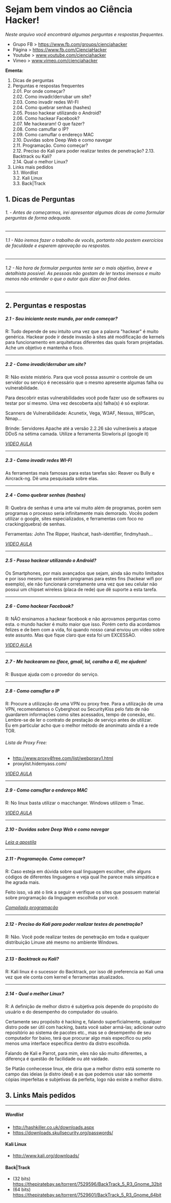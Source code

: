 # Sejam bem vindos ao Ciência Hacker!  
*Neste arquivo você encontrará algumas perguntas e respostas frequentes.*

* Grupo FB > https://www.fb.com/groups/cienciahacker
* Página > https://www.fb.com/CienciaHacker
* Youtube > www.youtube.com/cienciahacker
* Vimeo > www.vimeo.com/cienciahacker

**Ementa:**
1) Dicas de perguntas  
2) Perguntas e respostas frequentes  
    2.01. Por onde começar?  
    2.02. Como invadir/derrubar um site?  
    2.03. Como invadir redes WI-FI  
    2.04. Como quebrar senhas (hashes)  
    2.05. Posso hackear utilizando o Android?  
    2.06. Como hackear Facebook?  
    2.07. Me hackearam! O que fazer?  
    2.08. Como camuflar o IP?  
    2.09. Como camuflar o endereço MAC  
    2.10. Duvidas sobre Deep Web e como navegar  
    2.11. Programação. Como começar?  
    2.12. Preciso do Kali para poder realizar testes de penetração?
    2.13. Backtrack ou Kali?  
    2.14. Qual o melhor Linux?  
3) Links mais pedidos  
    3.1. Wordlist  
    3.2. Kali Linux  
    3.3. Back|Track  
 
## 1. Dicas de Perguntas  
###### 1. - Antes de começarmos, irei apresentar algumas dicas de como formular perguntas de forma adequada.

------------------------------------------------------------------------------
###### 1.1 - Não iremos fazer o trabalho de vocês, portanto não postem exercícios de faculdade e esperem aprovação ou respostas.
------------------------------------------------------------------------------

###### 1.2 - Na hora de formular perguntas tente ser o mais objetivo, breve e detalhista possível. As pessoas não gostam de ler textos imensos e muito menos não entender o que o autor quis dizer ao final deles.
------------------------------------------------------------------------------
## 2. Perguntas e respostas
##### 2.1 - Sou iniciante neste mundo, por onde começar?
 
R: Tudo depende de seu intuito uma vez que a palavra "hackear" é muito
genérica. Hackear pode ir desde invasão à sites até modificação de kernels
para funcionamento em arquiteturas diferentes das quais foram projetadas. Ache um objetivo e mantenha o foco.
 
--------------------------------------------------------------------------------
##### 2.2 - Como invadir/derrubar um site?
 
R: Não existe mistério. Para que você possa assumir o controle de um servidor ou serviço é necessário que o mesmo apresente algumas falha ou vulnerabilidade.  
 
Para descobrir estas vulnerabilidades você pode fazer uso de softwares ou
testar por sí mesmo. Uma vez descoberta a(s) falha(s) é só explorar.  
 
Scanners de Vulnerabilidade: Acunetix, Vega, W3AF, Nessus, WPScan, Nmap...
 
Brinde: Servidores Apache até a versão 2.2.26 são vulneráveis a ataque DDoS
na sétima camada. Utilize a ferramenta Slowloris.pl (google it)

*[VIDEO AULA](http://youtu.be/4oAmUnnSwJs?list=UUZPg5KlsbPsbxX3YQ_y_kRQ)*

------------------------------------------------------------------------------
##### 2.3 - Como invadir redes WI-FI  
 
As ferramentas mais famosas para estas tarefas são: Reaver ou Bully e Aircrack-ng. Dê uma pesquisada sobre elas.
 
------------------------------------------------------------------------------
##### 2.4 - Como quebrar senhas (hashes)
 
R: Quebra de senhas é uma arte vai muito além de programas, porém sem programas o processo seria infinitamente mais demorado. Vocês podem utilizar o google, sites especializados, e ferramentas com foco no cracking(quebra) de senhas.  
 
Ferramentas: John The Ripper, Hashcat, hash-identifier, findmyhash...

*[VIDEO AULA](http://youtu.be/N7kR0ttcrxY?list=UUZPg5KlsbPsbxX3YQ_u_kRQ)*

------------------------------------------------------------------------------
##### 2.5 - Posso hackear utilizando o Android?  
 
Os Smartphones, por mais avançados que sejam, ainda são muito limitados e
por isso mesmo que existam programas para estes fins (hackear wifi por
exemplo), ele não funcionará corretamente uma vez que seu celular não possui
um chipset wireless (placa de rede) que dê suporte a esta tarefa.
 
------------------------------------------------------------------------------
##### 2.6 - Como hackear Facebook?  
 
R: NÃO ensinamos a hackear facebook e não aprovamos perguntas como esta.
o mundo hacker é muito maior que isso. Porém certo dia acordamos felizes e de bem com a vida, foi quando nosso canal enviou um vídeo sobre este assunto.
Mas que fique claro que esta foi um EXCESSÃO.  

*[VIDEO AULA](https://youtu.be/37Sgx5r93kM)*

------------------------------------------------------------------------------
##### 2.7 - Me hackearam no (face, gmail, lol, caralho a 4), me ajudem!  
 
R: Busque ajuda com o provedor do serviço.
 
------------------------------------------------------------------------------
##### 2.8 - Como camuflar o IP  
 
R: Procure a utilização de uma VPN ou proxy free. Para a utilização de uma
VPN, recomendamos o Cyberghost ou SecurityKiss pelo fato de não guardarem
informações como sites acessados, tempo de conexão, etc. Lembre-se de ler o
contrato de prestação de serviço antes de utilizar.  
Eu em particular acho que o melhor método de anonimato ainda é a rede TOR.  
 
###### Lista de Proxy Free:  
* http://www.proxy4free.com/list/webproxy1.html
* proxylist.hidemyass.com/

*[VIDEO AULA](http://youtu.be/v39VYpjJDK8?list=UUZPg5KlsbPsbxX3YQ_y_kRQ)*

------------------------------------------------------------------------------
##### 2.9 - Como camuflar o endereço MAC  
 
R: No linux basta utilizar o macchanger. Windows utilizem o Tmac.

*[VIDEO AULA](http://youtu.be/54-M57HWA6w?list=UUZPg5KIsbPsbxX3YQ_y_kRQ)*

------------------------------------------------------------------------------
##### 2.10 - Duvidas sobre Deep Web e como navegar  
 
*[Leia a apostila](https://docs.google.com/document/d/1wZXvpL5EEDKiznAvHrMACFE7SM14t0SsX-cUlZZow2Y/edit)*
 
------------------------------------------------------------------------------
##### 2.11 - Programação. Como começar?  

R: Caso esteja em dúvida sobre qual linguagem escolher, olhe alguns códigos de diferentes linguagens e veja qual lhe parece mais simpática e lhe agrada mais.

Feito isso, vá até o link a seguir e verifique os sites que possuem material sobre programação da linguagem escolhida por você.  
 
*[Compilado programação](http://pastebin.com/6UWaP7zN)*
 
------------------------------------------------------------------------------
##### 2.12 - Preciso do Kali para poder realizar testes de penetração?  
 
R: Não. Você pode realizar testes de penetração em toda e qualquer distribuição Linuxe até mesmo no ambiente Windows.
 
------------------------------------------------------------------------------
##### 2.13 - Backtrack ou Kali?  
 
R: Kali linux é o sucessor do Backtrack, por isso dê preferencia ao Kali uma vez que ele conta com kernel e ferramentas atualizados.
 
------------------------------------------------------------------------------
##### 2.14 - Qual o melhor Linux?
 
R: A definição de melhor distro é subjetiva pois depende do propósito do usuário e do desempenho do computador do usuário.  

Certamente seu propósito é hacking e, falando superficialmente, qualquer distro pode ser útil com hacking, basta você saber armá-las; adicionar outro repositório ao sistema de pacotes etc., mas se o desempenho de seu computador for baixo, terá que procurar algo mais específico ou pelo menos uma interface específica dentro da distro escolhida.  
 
Falando de Kali e Parrot, para mim, eles não são muito diferentes, a diferença é questão de facilidade ou até vaidade.  
 
Se Platão conhecesse linux, ele diria que a melhor distro está somente no campo das ideias (a distro ideal) e as que podemos usar são somente cópias imperfeitas e subjetivas da perfeita, logo não existe a melhor distro.  
 

## 3. Links Mais pedidos
--------------------------

##### Wordlist

- http://hashkiller.co.uk/downloads.aspx  
- https://downloads.skullsecurity.org/passwords/  

#### Kali Linux

- http://www.kali.org/downloads/ 

#### Back|Track

- (32 bits) https://thepiratebay.se/torrent/7529596/BackTrack_5_R3_Gnome_32bit
- (64 bits) https://thepiratebay.se/torrent/7529601/BackTrack_5_R3_Gnome_64bit  
```
